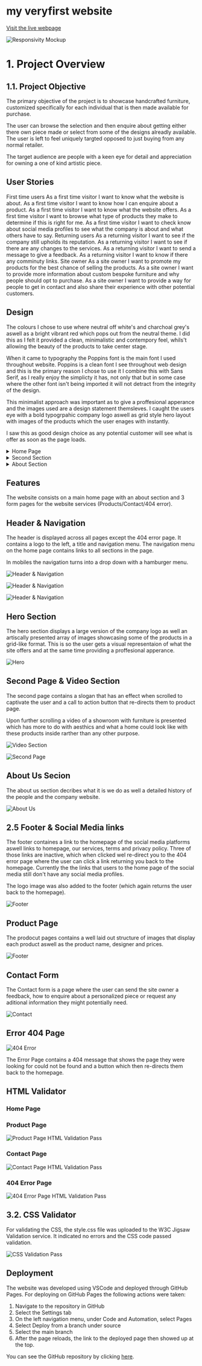 # my veryfirst website

[Visit the live webpage](https://arts-ux.github.io/furniture-store/)

![Responsivity Mockup](docs/responsive-mockup.png)

# 1. Project Overview

## 1.1. Project Objective

The primary objective of the project is to showcase handcrafted furniture, customized specifically for each individual that is then made available for purchase. 

The user can browse the selection and then enquire about getting either there own piece made or select from some of the designs alreadly available. The user is left to feel uniquely targted opposed to just buying from any normal retailer.

The target audience are people with a keen eye for detail and appreciation for owning a one of kind artistic piece.

## User Stories

First time users
As a first time visitor I want to know what the website is about.
As a first time visitor I want to know how I can enquire about a product.
As a first time visitor I want to know what the website offers.
As a first time visitor I want to browse what type of products they make to determine if this is right for me.
As a first time visitor I want to check know about social media profiles to see what the company is about and what others have to say.
Returning users
As a returning visitor I want to see if the company still upholds its reputation.
As a returning visitor I want to see if there are any changes to the services.
As a returning visitor I want to send a message to give a feedback.
As a returning visitor I want to know if there any comminuty links.
Site owner
As a site owner I want to promote my products for the best chance of selling the products.
As a site owner I want to provide more information about custom bespoke furniture and why people should opt to purchase.
As a site owner I want to provide a way for people to get in contact and also share their experience with other potential customers.

## Design

The colours I chose to use where neutral off white's and charchoal grey's aswell as a bright vibrant red which pops out from the neutral theme.
I did this as I felt it provided a clean, minimalistic and contempory feel, whils't allowing the beauty of the products to take center stage.

When it came to typography the Poppins font is the main font I used throughout website.
Poppins is a clean font I see throughout web design and this is the primary reason I chose to use it
I combine this with Sans Serif, as I really enjoy the simplicty it has, not only that but in some case where the other font isn't being imported it will not detract from the integrity of the design. 

This minimalist approach was important as to give a proffesional apperance and the images used are a design statement themsleves.
I caught the users eye with a bold typogrpahic company logo aswell as grid style hero layout with images of the products which the user enages with instantly.

I saw this as good design choice as any potential customer will see what is offer as soon as the page loads.

<details>
    <summary>Home Page</summary>
    <img src="docs/wireframe/home-page.png">
</details>

<details>
    <summary>Second Section</summary>
    <img src="docs/wireframe/second-section.png">
</details>

<details>
    <summary>About Section</summary>
    <img src="docs/wireframe/about-section.png">
</details>

## Features

The website consists on a main home page with an about section and 3 form pages for the website services (Products/Contact/404 error).

## Header & Navigation

The header is displayed across all pages except the 404 error page. It contains a logo to the left, a title and navigation menu. The navigation menu on the home page contains links to all sections in the page.

In mobiles the navigation turns into a drop down with a hamburger menu.

![Header & Navigation](docs/screenshots/navbar-screenshot.png)

![Header & Navigation](docs/screenshots/navbar-hamburger-screenshot.png)

![Header & Navigation](docs/screenshots/navbar-dropdown-screenshot.png)

## Hero Section

The hero section displays a large version of the company logo as well an artiscally presented array of images showcasing some of the products in a grid-like format. This is so the user gets a visual representaion of what the site offers and at the same time providing a proffesional apperance.

![Hero](docs/screenshots/hero-screenshot.png)

## Second Page & Video Section

The second page contains a slogan that has an effect when scrolled to captivate the user and a call to action button that re-directs them to product page.

Upon further scrolling a video of a showroom with furniture is presented which has more to do with aesthics and what a home could look like with these products inside rarther than any other purpose.

![Video Section](docs/screenshots/video-screenshot.png)

![Second Page](docs/screenshots/slogan-screenshot.png)

## About Us Secion

The about us section decribes what it is we do as well a detailed history of the people and the company website.

![About Us](docs/screenshots/about-screenshot.png)

## 2.5 Footer & Social Media links

The footer containes a link to the homepage of the social media platforms aswell links to homepage, our services, terms and privacy policy. Three of those links are inactive, which when clicked wel re-direct you to the 404 error page where the user can click a link returning you back to the homepage. Currently the the links that users to the home page of the social media still don't have any social media profiles.

The logo image was also added to the footer (which again returns the user back to the homepage).

![Footer](docs/screenshots/footer-screenshot.png)

## Product Page

The prodocut pages contains a well laid out structure of images that display each product aswell as the product name, designer and prices.

![Footer](docs/screenshots/product-screenshot.png)

## Contact Form

The Contact form is a page where the user can send the site owner a feedback, how to enquire about a personalized piece or request any aditional information they might potentially need.

![Contact](docs/screenshots/contact-screenshot.png)

## Error 404 Page

![404 Error](docs/screenshots/404-screenshot.png)

The Error Page contains a 404 message that shows the page they were looking for could not be found and a button which then re-directs them back to the homepage.

## HTML Validator

### Home Page



### Product Page

![Product Page HTML Validation Pass](docs/validation/html-validator-product-pass.png)

### Contact Page

![Contact Page HTML Validation Pass](docs/validation/html-validator-contact-pass.png)

### 404 Error Page

![404 Error Page HTML Validation Pass](docs/validation/html-validator-404-pass.png)

## 3.2. CSS Validator

For validating the CSS, the style.css file was uploaded to the W3C Jigsaw Validation service. It indicated  no errors and the CSS code passed validation.

![CSS Validation Pass](docs/validation/css-validator-pass.png)

## Deployment

The website was developed using VSCode and deployed through GitHub Pages.
For deploying on GitHub Pages the following actions were taken:

1. Navigate to the repository in GitHub
2. Select the Settings tab
3. On the left navigation menu, under Code and Automation, select Pages
4. Select Deploy from a branch under source
5. Select the main branch
6. After the page reloads, the link to the deployed page then showed up at the top.

You can see the GitHub repository by clicking [here](https://github.com/arts-ux/furniture-store).
